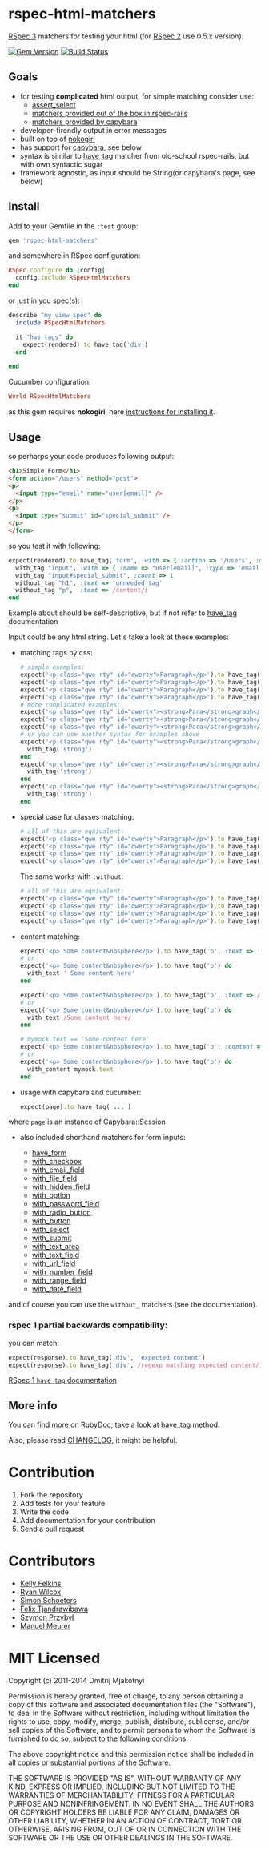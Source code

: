 rspec-html-matchers
===================

[RSpec 3](https://www.relishapp.com/rspec) matchers for testing your html (for [RSpec 2](https://www.relishapp.com/rspec/rspec-core/v/2-99/docs) use 0.5.x version).

[![Gem Version](https://badge.fury.io/rb/rspec-html-matchers.png)](http://badge.fury.io/rb/rspec-html-matchers)
[![Build Status](https://travis-ci.org/kucaahbe/rspec-html-matchers.png)](http://travis-ci.org/kucaahbe/rspec-html-matchers)

Goals
-----

* for testing **complicated** html output, for simple matching consider use:
  * [assert_select](http://api.rubyonrails.org/classes/ActionDispatch/Assertions/SelectorAssertions.html#method-i-assert_select)
  * [matchers provided out of the box in rspec-rails](https://www.relishapp.com/rspec/rspec-rails/v/2-11/docs/view-specs/view-spec)
  * [matchers provided by capybara](http://rdoc.info/github/jnicklas/capybara/Capybara/Node/Matchers)
* developer-firendly output in error messages
* built on top of [nokogiri](nokogiri.org)
* has support for [capybara](https://github.com/jnicklas/capybara), see below
* syntax is similar to [have_tag](http://old.rspec.info/rails/writing/views.html) matcher from old-school rspec-rails, but with own syntactic sugar
* framework agnostic, as input should be String(or capybara's page, see below)

Install
-------

Add to your Gemfile in the `:test` group:

```ruby
gem 'rspec-html-matchers'
```

and somewhere in RSpec configuration:

```ruby
RSpec.configure do |config|
  config.include RSpecHtmlMatchers
end
```

or just in you spec(s):

```ruby
describe "my view spec" do
  include RSpecHtmlMatchers

  it "has tags" do
    expect(rendered).to have_tag('div')
  end

end
```

Cucumber configuration:

```ruby
World RSpecHtmlMatchers
```

as this gem requires **nokogiri**, here [instructions for installing it](http://nokogiri.org/tutorials/installing_nokogiri.html).

Usage
-----

so perharps your code produces following output:

```html
<h1>Simple Form</h1>
<form action="/users" method="post">
<p>
  <input type="email" name="user[email]" />
</p>
<p>
  <input type="submit" id="special_submit" />
</p>
</form>
```

so you test it with following:

```ruby
expect(rendered).to have_tag('form', :with => { :action => '/users', :method => 'post' }) do
  with_tag "input", :with => { :name => "user[email]", :type => 'email' }
  with_tag "input#special_submit", :count => 1
  without_tag "h1", :text => 'unneeded tag'
  without_tag "p",  :text => /content/i
end
```

Example about should be self-descriptive, but if not refer to [have_tag](http://rdoc.info/github/kucaahbe/rspec-html-matchers/RSpec/Matchers:have_tag) documentation

Input could be any html string. Let's take a look at these examples:

* matching tags by css:

  ```ruby
  # simple examples:
  expect('<p class="qwe rty" id="qwerty">Paragraph</p>').to have_tag('p')
  expect('<p class="qwe rty" id="qwerty">Paragraph</p>').to have_tag(:p)
  expect('<p class="qwe rty" id="qwerty">Paragraph</p>').to have_tag('p#qwerty')
  expect('<p class="qwe rty" id="qwerty">Paragraph</p>').to have_tag('p.qwe.rty')
  # more complicated examples:
  expect('<p class="qwe rty" id="qwerty"><strong>Para</strong>graph</p>').to have_tag('p strong')
  expect('<p class="qwe rty" id="qwerty"><strong>Para</strong>graph</p>').to have_tag('p#qwerty strong')
  expect('<p class="qwe rty" id="qwerty"><strong>Para</strong>graph</p>').to have_tag('p.qwe.rty strong')
  # or you can use another syntax for examples above
  expect('<p class="qwe rty" id="qwerty"><strong>Para</strong>graph</p>').to have_tag('p') do
    with_tag('strong')
  end
  expect('<p class="qwe rty" id="qwerty"><strong>Para</strong>graph</p>').to have_tag('p#qwerty') do
    with_tag('strong')
  end
  expect('<p class="qwe rty" id="qwerty"><strong>Para</strong>graph</p>').to have_tag('p.qwe.rty') do
    with_tag('strong')
  end
  ```

* special case for classes matching:

  ```ruby
  # all of this are equivalent:
  expect('<p class="qwe rty" id="qwerty">Paragraph</p>').to have_tag('p', :with => { :class => 'qwe rty' })
  expect('<p class="qwe rty" id="qwerty">Paragraph</p>').to have_tag('p', :with => { :class => 'rty qwe' })
  expect('<p class="qwe rty" id="qwerty">Paragraph</p>').to have_tag('p', :with => { :class => ['rty', 'qwe'] })
  expect('<p class="qwe rty" id="qwerty">Paragraph</p>').to have_tag('p', :with => { :class => ['qwe', 'rty'] })
  ```

  The same works with `:without`:

  ```ruby
  # all of this are equivalent:
  expect('<p class="qwe rty" id="qwerty">Paragraph</p>').to have_tag('p', :without => { :class => 'qwe rty' })
  expect('<p class="qwe rty" id="qwerty">Paragraph</p>').to have_tag('p', :without => { :class => 'rty qwe' })
  expect('<p class="qwe rty" id="qwerty">Paragraph</p>').to have_tag('p', :without => { :class => ['rty', 'qwe'] })
  expect('<p class="qwe rty" id="qwerty">Paragraph</p>').to have_tag('p', :without => { :class => ['qwe', 'rty'] })
  ```

* content matching:

  ```ruby
  expect('<p> Some content&nbsphere</p>').to have_tag('p', :text => ' Some content here')
  # or
  expect('<p> Some content&nbsphere</p>').to have_tag('p') do
    with_text ' Some content here'
  end

  expect('<p> Some content&nbsphere</p>').to have_tag('p', :text => /Some content here/)
  # or
  expect('<p> Some content&nbsphere</p>').to have_tag('p') do
    with_text /Some content here/
  end

  # mymock.text == 'Some content here'
  expect('<p> Some content&nbsphere</p>').to have_tag('p', :content => mymock.text)
  # or
  expect('<p> Some content&nbsphere</p>').to have_tag('p') do
    with_content mymock.text
  end
  ```

* usage with capybara and cucumber:

  ```ruby
  expect(page).to have_tag( ... )
  ```

where `page` is an instance of Capybara::Session

* also included shorthand matchers for form inputs:

  - [have\_form](http://rdoc.info/github/kucaahbe/rspec-html-matchers/master/RSpec/Matchers:have_form)
  - [with\_checkbox](http://rdoc.info/github/kucaahbe/rspec-html-matchers/master/RSpec/Matchers:with_checkbox)
  - [with\_email\_field](http://rdoc.info/github/kucaahbe/rspec-html-matchers/master/RSpec/Matchers:with_email_field)
  - [with\_file\_field](http://rdoc.info/github/kucaahbe/rspec-html-matchers/master/RSpec/Matchers:with_file_field)
  - [with\_hidden\_field](http://rdoc.info/github/kucaahbe/rspec-html-matchers/master/RSpec/Matchers:with_hidden_field)
  - [with\_option](http://rdoc.info/github/kucaahbe/rspec-html-matchers/master/RSpec/Matchers:with_option)
  - [with\_password_field](http://rdoc.info/github/kucaahbe/rspec-html-matchers/master/RSpec/Matchers:with_password_field)
  - [with\_radio\_button](http://rdoc.info/github/kucaahbe/rspec-html-matchers/master/RSpec/Matchers:with_radio_button)
  - [with\_button](http://rdoc.info/github/kucaahbe/rspec-html-matchers/master/RSpec/Matchers:with_button)
  - [with\_select](http://rdoc.info/github/kucaahbe/rspec-html-matchers/master/RSpec/Matchers:with_select)
  - [with\_submit](http://rdoc.info/github/kucaahbe/rspec-html-matchers/master/RSpec/Matchers:with_submit)
  - [with\_text\_area](http://rdoc.info/github/kucaahbe/rspec-html-matchers/master/RSpec/Matchers:with_text_area)
  - [with\_text\_field](http://rdoc.info/github/kucaahbe/rspec-html-matchers/master/RSpec/Matchers:with_text_field)
  - [with\_url\_field](http://rdoc.info/github/kucaahbe/rspec-html-matchers/master/RSpec/Matchers:with_url_field)
  - [with\_number\_field](http://rdoc.info/github/kucaahbe/rspec-html-matchers/master/RSpec/Matchers:with_number_field)
  - [with\_range\_field](http://rdoc.info/github/kucaahbe/rspec-html-matchers/master/RSpec/Matchers:with_range_field)
  - [with\_date\_field](http://rdoc.info/github/kucaahbe/rspec-html-matchers/master/RSpec/Matchers:with_date_field)

and of course you can use the `without_` matchers (see the documentation).

### rspec 1 partial backwards compatibility:

you can match:

```ruby
expect(response).to have_tag('div', 'expected content')
expect(response).to have_tag('div', /regexp matching expected content/)
```

[RSpec 1 `have_tag` documentation](http://old.rspec.info/rails/writing/views.html)

More info
---------

You can find more on [RubyDoc](http://rubydoc.info/github/kucaahbe/rspec-html-matchers/master/RSpec/Matchers), take a look at [have_tag](http://rdoc.info/github/kucaahbe/rspec-html-matchers/RSpec/Matchers#have_tag-instance_method) method.

Also, please read [CHANGELOG](https://github.com/kucaahbe/rspec-html-matchers/blob/master/CHANGELOG.md), it might be helpful.

Contribution
============

1. Fork the repository
2. Add tests for your feature
3. Write the code
4. Add documentation for your contribution
5. Send a pull request

Contributors
============

- [Kelly Felkins](http://github.com/kellyfelkins)
- [Ryan Wilcox](http://github.com/rwilcox)
- [Simon Schoeters](https://github.com/cimm)
- [Felix Tjandrawibawa](https://github.com/cemenghttps://github.com/cemeng)
- [Szymon Przybył](https://github.com/apocalyptiq)
- [Manuel Meurer](https://github.com/manuelmeurer)

MIT Licensed
============

Copyright (c) 2011-2014 Dmitrij Mjakotnyi

Permission is hereby granted, free of charge, to any person obtaining a copy of this software and associated documentation files (the "Software"), to deal in the Software without restriction, including without limitation the rights to use, copy, modify, merge, publish, distribute, sublicense, and/or sell copies of the Software, and to permit persons to whom the Software is furnished to do so, subject to the following conditions:

The above copyright notice and this permission notice shall be included in all copies or substantial portions of the Software.

THE SOFTWARE IS PROVIDED "AS IS", WITHOUT WARRANTY OF ANY KIND, EXPRESS OR IMPLIED, INCLUDING BUT NOT LIMITED TO THE WARRANTIES OF MERCHANTABILITY, FITNESS FOR A PARTICULAR PURPOSE AND NONINFRINGEMENT. IN NO EVENT SHALL THE AUTHORS OR COPYRIGHT HOLDERS BE LIABLE FOR ANY CLAIM, DAMAGES OR OTHER LIABILITY, WHETHER IN AN ACTION OF CONTRACT, TORT OR OTHERWISE, ARISING FROM, OUT OF OR IN CONNECTION WITH THE SOFTWARE OR THE USE OR OTHER DEALINGS IN THE SOFTWARE.
